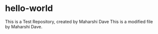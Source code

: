 # hello-world
This is a Test Repository, created by Maharshi Dave
This is a modified file by Maharshi Dave.
